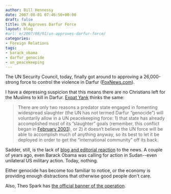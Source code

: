 ```yaml
---
author: Bill Hennessy
date: 2007-08-01 07:46:50+00:00
draft: false
title: UN Approves Darfur Force
layout: blog
#url: e/2007/08/01/un-approves-darfur-force/
categories:
- Foreign Relations
tags:
- barack_obama
- darfur_genocide
- un_peacekeeping
---
```


The UN Security Council, today, finally got around to approving a 26,000-strong force to control the violence in Darfur ([FoxNews.com](https://www.foxnews.com/story/0,2933,291594,00.html)).

I have a depressing suspicion that this means there are no Christians left for the Muslims to kill in Darfur. [Expat Yank](https://expatyank.wordpress.com/2007/08/01/drop-that-weapon-so-i-can-monitor-it/) thinks the same:


> There are only two reasons a predator state engaged in fomenting widespread slaughter (the UN has not termed Darfur “genocide”) will voluntarily allow in a UN peacekeeping force: 1) that state has already accomplished most of its ”slaughter” goals (remember, this conflict began in [February 2003](https://www.washingtonpost.com/wp-dyn/content/article/2007/07/31/AR2007073101731.html)), or 2) it doesn’t believe the UN force will be able to accomplish much of anything anyway, so its best to let it be deployed in order to get the “international community” off its back.


Sadder, still, is the lack of [blog and editorial reaction](https://www.technorati.com/posts/tag/darfur) to the news. A couple of years ago, even Barack Obama was calling for action in Sudan--even unilateral US military action. Today, nothing.

Either genocide has become too familiar to notice, or the economy is providing enough distractions that otherwise good people don't care.

Also, Theo Spark has [the official banner of the operation](https://theospark.blogspot.com/2007/08/wednesday-bits.html).


